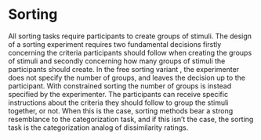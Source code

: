 # Sorting 

All sorting tasks require participants to create groups of stimuli. The design of a sorting experiment requires two fundamental decisions firstly concerning the criteria participants should follow when creating the groups of stimuli and secondly concerning how many groups of stimuli the participants should create. In the free sorting variant , the experimenter does not specify the number of groups, and leaves the decision up to the participant. With constrained sorting the number of groups is instead specified by the experimenter. The participants can receive specific instructions about the criteria they should follow to group the stimuli together, or not. When this is the case, sorting methods bear a strong resemblance to the categorization task, and if this isn’t the case, the sorting task is the categorization analog of dissimilarity ratings.
